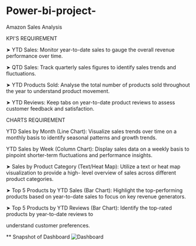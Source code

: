 # Power-bi-project-
Amazon Sales Analysis

KPI'S REQUIREMENT

➤ YTD Sales: Monitor year-to-date sales to gauge the overall revenue performance over time.

➤ QTD Sales: Track quarterly sales figures to identify sales trends and fluctuations.

➤ YTD Products Sold: Analyse the total number of products sold throughout the year to understand product movement.

➤ YTD Reviews: Keep tabs on year-to-date product reviews to assess customer feedback and satisfaction.

CHARTS REQUIREMENT

YTD Sales by Month (Line Chart): Visualize sales trends over time on a monthly basis to identify seasonal patterns and growth trends.

YTD Sales by Week (Column Chart): Display sales data on a weekly basis to pinpoint shorter-term fluctuations and performance insights.

➤ Sales by Product Category (Text/Heat Map): Utilize a text or heat map visualization to provide a high- level overview of sales across different product categories.

➤ Top 5 Products by YTD Sales (Bar Chart): Highlight the top-performing products based on year-to-date sales to focus on key revenue generators.

➤ Top 5 Products by YTD Reviews (Bar Chart): Identify the top-rated products by year-to-date reviews to

understand customer preferences.

 ** Snapshot of Dashboard 
  ![Dashboard](https://github.com/akshayzalte51/Power-bi-project-/assets/42185846/fcc8db70-2a77-4c09-89eb-95e2ec436adc)
